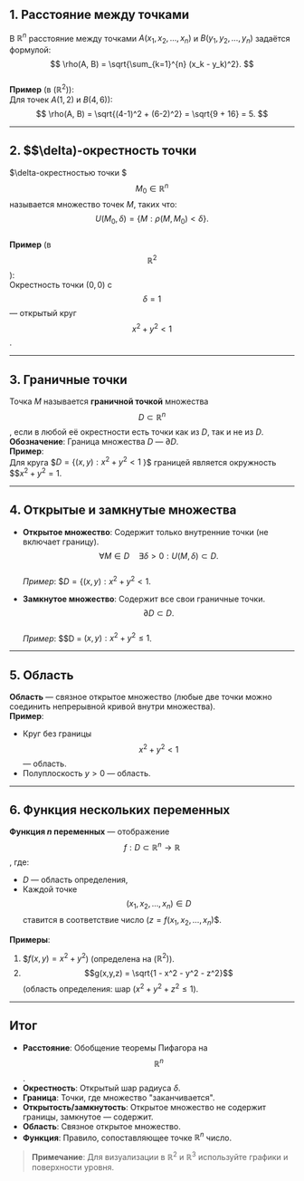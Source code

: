 

## 1. **Расстояние между точками**  
В $\mathbb{R}^n$ расстояние между точками $A(x_1, x_2, \dots, x_n)$ и $B(y_1, y_2, \dots, y_n)$ задаётся формулой:  
$$
\rho(A, B) = \sqrt{\sum_{k=1}^{n} (x_k - y_k)^2}.
$$  
**Пример** (в $( \mathbb{R}^2 ))$:  
Для точек $A(1, 2)$ и  $B(4, 6)$):  
$$
\rho(A, B) = \sqrt{(4-1)^2 + (6-2)^2} = \sqrt{9 + 16} = 5.
$$

---

## 2. **$$\delta)-окрестность точки**  
$\delta-окрестностью точки $$$M_0 \in \mathbb{R}^n$$ называется множество точек $M$, таких что:  
$$
U(M_0, \delta) = \{ M : \rho(M, M_0) < \delta \}.
$$  
**Пример** (в $$\mathbb{R}^2$$):  
Окрестность точки $(0, 0)$ с $$\delta = 1$$ — открытый круг $$x^2 + y^2 < 1$$.

---

## 3. **Граничные точки**  
Точка $M$ называется **граничной точкой** множества $$D \subset \mathbb{R}^n$$, если в любой её окрестности есть точки как из $D$, так и не из $D$.  
**Обозначение**: Граница множества $D$ — $\partial D$.  
**Пример**:  
Для круга $$D = \{ (x,y) : x^2 + y^2 < 1$ \}$ границей является окружность $$$x^2 + y^2 = 1$.

---

## 4. **Открытые и замкнутые множества**  
- **Открытое множество**: Содержит только внутренние точки (не включает границу).  
  $$
  \forall M \in D \quad \exists \delta > 0 : U(M, \delta) \subset D.
  $$  
  *Пример*: $$D = \{ (x,y) : x^2 + y^2 < 1$.  

- **Замкнутое множество**: Содержит все свои граничные точки.  
  $$
  \partial D \subset D.
  $$  
  *Пример*: $$D = ${(x,y) : x^2 + y^2 \leq 1}$.  

---

## 5. **Область**  
**Область** — связное открытое множество (любые две точки можно соединить непрерывной кривой внутри множества).  
**Пример**:  
- Круг без границы $$x^2 + y^2 < 1$$ — область.  
- Полуплоскость $y > 0$ — область.  

---

## 6. **Функция нескольких переменных**  
**Функция $n$ переменных** — отображение $$f: D \subset \mathbb{R}^n \to \mathbb{R}$$, где:  
- $D$ — область определения,  
- Каждой точке $$(x_1, x_2, \dots, x_n) \in D$$ ставится в соответствие число \($z = f(x_1, x_2, \dots, x_n$)$.  

**Примеры**:  
1. $$f(x,y) = x^2 + y^2$) (определена на \($\mathbb{R}^2 )$).  
2. $$g(x,y,z) = \sqrt{1 - x^2 - y^2 - z^2}$$ (область определения: шар \($x^2 + y^2 + z^2 \leq 1$).

---

## Итог  
- **Расстояние**: Обобщение теоремы Пифагора на $$\mathbb{R}^n$$.  
- **Окрестность**: Открытый шар радиуса $\delta$.  
- **Граница**: Точки, где множество "заканчивается".  
- **Открытость/замкнутость**: Открытое множество не содержит границы, замкнутое — содержит.  
- **Область**: Связное открытое множество.  
- **Функция**: Правило, сопоставляющее точке $\mathbb{R}^n$ число.  

> **Примечание**: Для визуализации в $\mathbb{R}^2$ и $\mathbb{R}^3$ используйте графики и поверхности уровня.